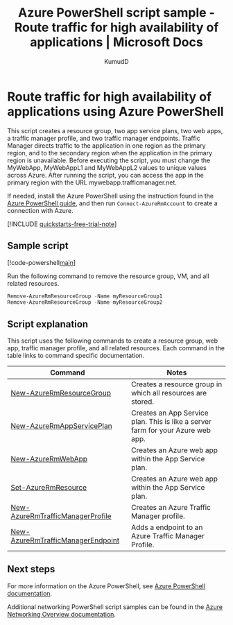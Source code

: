 ﻿---
title: Azure PowerShell script sample - Route traffic for high availability of applications | Microsoft Docs
description: Azure PowerShell script sample - Route traffic for high availability of applications
services: traffic-manager
documentationcenter: traffic-manager
author: KumudD
manager: jeconnoc
editor: 
tags: azure-infrastructure

ms.assetid:
ms.service: traffic-manager
ms.devlang: powershell
ms.topic: article
ms.tgt_pltfrm: na
ms.workload: traffic-manager
ms.date: 04/26/2018
ms.author: kumud
---

# Route traffic for high availability of applications using Azure PowerShell

This script creates a resource group, two app service plans, two web apps, a traffic manager profile, and two traffic manager endpoints. Traffic Manager directs traffic to the application in one region as the primary region, and to the secondary region when the application in the primary region is unavailable. Before executing the script, you must change the MyWebApp, MyWebAppL1 and MyWebAppL2 values to unique values across Azure. After running the script, you can access the app in the primary region with the URL mywebapp.trafficmanager.net.

If needed, install the Azure PowerShell using the instruction found in the [Azure PowerShell guide](https://docs.microsoft.com/powershell/azureps-cmdlets-docs/), and then run `Connect-AzureRmAccount` to create a connection with Azure.

[!INCLUDE [quickstarts-free-trial-note](../../../includes/quickstarts-free-trial-note.md)]

## Sample script

[!code-powershell[main](../../../powershell_scripts/traffic-manager/direct-traffic-for-increased-application-availability/direct-traffic-for-increased-application-availability.ps1 "Route traffic for high availability")]


Run the following command to remove the resource group, VM, and all related resources.

```powershell
Remove-AzureRmResourceGroup -Name myResourceGroup1
Remove-AzureRmResourceGroup -Name myResourceGroup2
```


## Script explanation

This script uses the following commands to create a resource group, web app, traffic manager profile, and all related resources. Each command in the table links to command specific documentation.

| Command | Notes |
|---|---|
| [New-AzureRmResourceGroup](/powershell/module/azurerm.resources/new-azurermresourcegroup)  | Creates a resource group in which all resources are stored. |
| [New-AzureRmAppServicePlan](/powershell/module/azurerm.websites/new-azurermappserviceplan) | Creates an App Service plan. This is like a server farm for your Azure web app. |
| [New-AzureRmWebApp](/powershell/module/azurerm.websites/new-azurermwebapp) | Creates an Azure web app within the App Service plan. |
| [Set-AzureRmResource](/powershell/module/azurerm.resources/new-azurermresource) | Creates an Azure web app within the App Service plan. |
| [New-AzureRmTrafficManagerProfile](/powershell/module/azurerm.trafficmanager/new-azurermtrafficmanagerprofile) | Creates an Azure Traffic Manager profile. |
| [New-AzureRmTrafficManagerEndpoint](/powershell/module/azurerm.trafficmanager/new-azurermtrafficmanagerendpoint) | Adds a endpoint to an Azure Traffic Manager Profile. |

## Next steps

For more information on the Azure PowerShell, see [Azure PowerShell documentation](https://docs.microsoft.com/powershell/azure/overview).

Additional networking PowerShell script samples can be found in the [Azure Networking Overview documentation](../powershell-samples.md?toc=%2fazure%2fnetworking%2ftoc.json).
